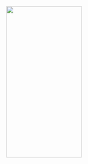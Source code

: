 <img src="https://github.com/user-attachments/assets/ed61875e-db45-4010-afcb-1e340bf762e0" height="400" width="200" />
